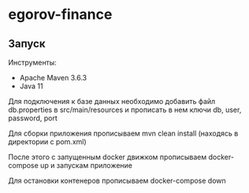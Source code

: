 # egorov-finance

## Запуск
Инструменты:
- Apache Maven 3.6.3
- Java 11

Для подключения к базе данных необходимо добавить файл db.properties
в src/main/resources и прописать в нем ключи db, user, password, port

Для сборки приложения прописываем mvn clean install (находясь в директории с pom.xml)

После этого с запущенным docker движком прописываем docker-compose up и запускам приложение

Для остановки контенеров прописываем docker-compose down